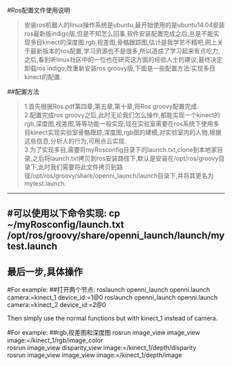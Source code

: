 #Ros配置文件使用说明

>安装ros机器人的linux操作系统是ubuntu,最开始使用的是ubuntu14.04安装ros最新版indigo版,但是不知怎么回事,软件安装配置完成之后,总是不能实现多目kinect的深度图.rgb,视差图,骨骼跟踪图,估计是我学艺不精吧,网上关于最新版本的ros配置,学习资源也不是很多,所以造成了学习起来有点吃力,之后,看到听linux社区中的一位也在研究这方面的经验人士的建议,最终决定卸载ros indigo,改重新安装ros groovy版,下面是一些配置方法:实现多目kinect的配置.

##配置方法
>1.首先根据Ros.pdf第四章,第五章,第十章,将Ros groovy配置完成.     
>2.配置完成ros groovy之后,此时无论我们怎么操作,都能实现一个kinect的rgb,深度图,视差图,等等功能一般实现,现在实验室需要在ros系统下使用多目kinect实现实验室骨骼跟踪,深度图,rgb图的建模,对实验室内的人物,根据这些信息,分析人的行为,可用点云实现.   
>3.为了实现多目,需要将myRosconfig目录下的launch.txt,clone到本地家目录,之后将launch.txt拷贝到ros安装路径下,默认是安装在/opt/ros/groovy目录下,此时我们需要将此文件拷贝到路径/opt/ros/groovy/share/openni_launch/launch目录下,并将其更名为mytest.launch.   
----------
#可以使用以下命令实现:
cp ~/myRosconfig/launch.txt /opt/ros/groovy/share/openni_launch/launch/mytest.launch
--------
**最后一步,具体操作**
---
#For example:
##打开两个节点:
     roslaunch openni_launch openni.launch camera:=kinect_1 device_id:=1@0
     roslaunch openni_launch openni.launch camera:=kinect_2 device_id:=2@0

Then simply use the normal functions but with kinect_1 instead of camera.

#For example:
##rgb,视差图和深度图
rosrun image_view image_view image:=/kinect_1/rgb/image_color   
rosrun image_view disparity_view image:=/kinect_1/depth/disparity   
rosrun image_view image_view image:=/kinect_1/depth/image  

